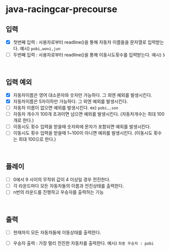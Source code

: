 # java-racingcar-precourse
## 입력
- [x] 첫번째 입력 : 사용자로부터 readline()을 통해 자동차 이름들을 문자열로 입력받는다. 예시) `pobi,woni,jun`
- [ ] 두번째 입력 : 사용자로부터 readline()을 통해 이동시도횟수를 입력받는다. 예시) `5`

<br>

## 입력 예외
- [x] 자동차이름은 영어 대소문자와 숫자만 가능하다. 그 외엔 예외를 발생시킨다.
- [x] 자동차이름은 5자이하만 가능하다. 그 외엔 예외를 발생시킨다.
- [ ] 자동차 이름이 없으면 예외를 발생시킨다. ex) `pobi,,son`
- [ ] 자동차 개수가 100개 초과이면 넘으면 예외를 발생시킨다. (자동차개수는 최대 100개로 한다.)
- [ ] 이동시도 횟수 입력을 받을때 숫자외에 문자가 포함되면 예외를 발생시킨다.
- [ ] 이동시도 횟수 입력을 받을때 1~100이 아니면 예외를 발생시킨다. (이동시도 횟수는 최대 100으로 한다.)

<br>

## 플레이
- [ ] 0에서 9 사이의 무작위 값이 4 이상일 경우 전진한다.
- [ ] 각 라운드마다 모든 자동차들의 이름과 전진상태를 출력한다.
- [ ] n번의 라운드를 진행하고 우승자를 출력하는 기능

<br>

## 출력
- [ ] 현재까지 모든 자동차들에 이동상태를 출력한다.
- [ ] 우승자 출력 : 가장 멀리 전진한 자동차를 출력한다. 예시) `최종 우승자 : pobi`
	 
